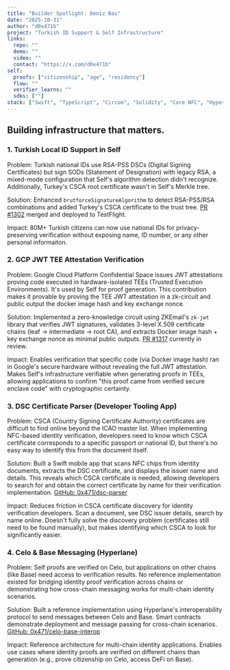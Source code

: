 ```yaml
---
title: "Builder Spotlight: Deniz Bas"
date: "2025-10-31"
author: "d0x471b"
project: "Turkish ID Support & Self Infrastructure"
links:
  repo: ""
  demo: ""
  video: ""
  contact: "https://x.com/d0x471b"
self:
  proofs: ["citizenship", "age", "residency"]
  flow: ""
  verifier_learns: ""
  sdks: [""]
stack: ["Swift", "TypeScript", "Circom", "Solidity", "Core NFC", "Hyperlane", "GCP", "TEEs", "JWTs"]
---
```


## Building infrastructure that matters.

### 1. Turkish Local ID Support in Self

Problem: Turkish national IDs use RSA-PSS DSCs (Digital Signing Certificates) but sign SODs (Statement of Designation) with legacy RSA, a mixed-mode configuration that Self's algorithm detection didn't recognize. Additionally, Turkey's CSCA root certificate wasn't in Self's Merkle tree.

Solution: Enhanced `brutforceSignatureAlgorithm` to detect RSA-PSS/RSA combinations and added Turkey's CSCA certificate to the trust tree. [PR #1302](https://github.com/selfxyz/self/pull/1302) merged and deployed to TestFlight.

Impact: 80M+ Turkish citizens can now use national IDs for privacy-preserving verification without exposing name, ID number, or any other personal informaiton.

### 2. GCP JWT TEE Attestation Verification

Problem: Google Cloud Platform Confidential Space issues JWT attestations proving code executed in hardware-isolated TEEs (Trusted Execution Environments). It's used by Self for proof generation. This contribution makes it provable by proving the TEE JWT attestation in a zk-circuit and public output the docker image hash and key exchange nonce.

Solution: Implemented a zero-knowledge circuit using ZKEmail's `zk-jwt` library that verifies JWT signatures, validates 3-level X.509 certificate chains (leaf -> intermediate -> root CA), and extracts Docker image hash + key exchange nonce as minimal public outputs. [PR #1317](https://github.com/selfxyz/self/pull/1317) currently in review.

Impact: Enables verification that specific code (via Docker image hash) ran in Google's secure hardware without revealing the full JWT attestation. Makes Self's infrastructure verifiable when generating proofs in TEEs, allowing applications to confirm "this proof came from verified secure enclave code" with cryptographic certainty.

### 3. DSC Certificate Parser (Developer Tooling App)

Problem: CSCA (Country Signing Certificate Authority) certificates are difficult to find online beyond the ICAO master list. When implementing NFC-based identity verification, developers need to know which CSCA certificate corresponds to a specific passport or national ID, but there's no easy way to identify this from the document itself.

Solution: Built a Swift mobile app that scans NFC chips from identity documents, extracts the DSC certificate, and displays the issuer name and details. This reveals which CSCA certificate is needed, allowing developers to search for and obtain the correct certificate by name for their verification implementation. [GitHub: 0x471/dsc-parser](https://github.com/0x471/dsc-parser)

Impact: Reduces friction in CSCA certificate discovery for identity verification developers. Scan a document, see DSC issuer details, search by name online. Doesn't fully solve the discovery problem (certificates still need to be found manually), but makes identifying which CSCA to look for significantly easier.


### 4. Celo & Base Messaging (Hyperlane)

Problem: Self proofs are verified on Celo, but applications on other chains (like Base) need access to verification results. No reference implementation existed for bridging identity proof verification across chains or demonstrating how cross-chain messaging works for multi-chain identity scenarios.

Solution: Built a reference implementation using Hyperlane's interoperability protocol to send messages between Celo and Base. Smart contracts demonstrate deployment and message passing for cross-chain scenarios. [GitHub: 0x471/celo-base-interop](https://github.com/0x471/celo-base-interop)

Impact: Reference architecture for multi-chain identity applications. Enables use cases where identity proofs are verified on different chains than generation (e.g., prove citizenship on Celo, access DeFi on Base).
